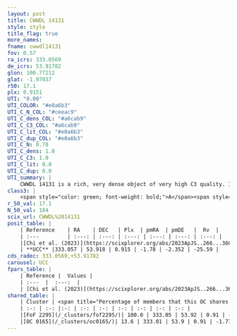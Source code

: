 ```yaml
---
layout: post
title: CWWDL 14131
style: style
title_flag: true
more_names: 
fname: cwwdl14131
fov: 0.57
ra_icrs: 333.0569
de_icrs: 53.91782
glon: 100.77212
glat: -1.97037
r50: 17.1
plx: 0.9151
UTI: "0.00"
UTI_COLOR: "#e0a6b3"
UTI_C_N_COL: "#ceeac9"
UTI_C_dens_COL: "#a6cab9"
UTI_C_C3_COL: "#a6cab9"
UTI_C_lit_COL: "#e0a6b3"
UTI_C_dup_COL: "#e0a6b3"
UTI_C_N: 0.78
UTI_C_dens: 1.0
UTI_C_C3: 1.0
UTI_C_lit: 0.0
UTI_C_dup: 0.0
UTI_summary: |
    CWWDL 14131 is a rich, very dense object of very high C3 quality. It was recently reported in the literature.<br><br><span style="color: #99180f; font-weight: bold;">Warning: </span>This is very likely a duplicate object, which shares a large percentage of members with at least one previously reported entry.
class3: |
    <span style="color: green; font-weight: bold;">A</span><span style="color: green; font-weight: bold;">A</span>
r_50_val: 17.1
N_50_val: 184
scix_url: CWWDL%2014131
posit_table: |
    | Reference    | RA    | DEC   | Plx  | pmRA  | pmDE   |  Rv  |
    | :---         | :---: | :---: | :---: | :---: | :---: | :---: |
    |[Chi et al. (2023)](https://scixplorer.org/abs/2023ApJS..266...36C) | 333.096 | 53.93 | 0.925 | -1.784 | -2.352 | -25.434 |
    | **UCC** |333.057 | 53.918 | 0.915 | -1.78 | -2.352 | -25.59 | 
cds_radec: 333.0569,+53.91782
carousel: UCC
fpars_table: |
    | Reference |  Values |
    | :---  |  :---:  |
    | [Chi et al. (2023)](https://scixplorer.org/abs/2023ApJS..266...36C) | `logAge=7.04, Z=0.4` |
shared_table: |
    | Cluster | <span title="Percentage of members that this OC shares with the ones listed">%</span>   | RA   | DEC   | Plx   | pmRA  | pmDE  | Rv | UTI |
    | :-: | :-: |:-: | :-: | :-: | :-: | :-: | :-: | :-: |
    |[FoF 2295](/_clusters/fof2295/)| 100.0 | 333.05 | 53.92 | 0.91 | -1.78 | -2.35 | -25.14 |0.49 |
    |[OC 0165](/_clusters/oc0165/)| 13.6 | 333.01 | 53.9 | 0.91 | -1.77 | -2.38 | -25.59 |0.4 |
---
```

